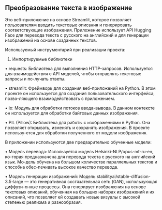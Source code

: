 ## Преобразование текста в изображение
Это веб-приложение на основе Streamlit, которое позволяет пользователям вводить текстовые описания и генерировать соответствующие изображения. Приложение использует API Hugging Face для перевода текста с русского на английский и для генерации изображений на основе созданных текстов. 

Используемый инструментарий при реализации проекта:
 
 1. Импортируемые библиотеки

 • requests: Библиотека для выполнения HTTP-запросов. Используется для взаимодействия с API моделей, чтобы отправлять текстовые запросы и по-лучать ответы.

 • streamlit: Фреймворк для создания веб-приложений на Python. В этом проекте он используется для создания пользовательского интерфейса, позво-ляющего взаимодействовать с приложением.

 • io: Модуль для обработки потоков ввода-вывода. В данном контексте он используется для обработки байтовых данных изображения.

 • PIL (Pillow): Библиотека для работы с изображениями в Python. Она позволяет открывать, изменять и сохранять изображения. В проекте использу-ется для обработки полученного от модели изображения.

В приложении используются две предварительно обученные модели:

• Модель перевода: Используется модель Helsinki-NLP/opus-mt-ru-en, ко-торая предназначена для перевода текста с русского на английский язык. Мо-дель обучена на большом количестве параллельных текстов и способна обес-печивать высокое качество перевода.

• Модель генерации изображений: Модель stabilityai/stable-diffusion-3.5-large — это генеративная состязательная сеть (GAN), использующая диффузи-онные процессы. Она генерирует изображения на основе текстовых описаний, обученная на больших наборах изображений и их описаний, что позволяет ей создавать новые визуалы с высокой степенью реализма и разнообразия.
